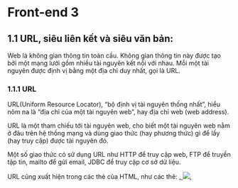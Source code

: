 # Front-end 3

## 1.1 URL, siêu liên kết và siêu văn bản:

Web là không gian thông tin toàn cầu. Không gian thông tin này được tạo bởi một mạng lưới gồm nhiều tài nguyên kết nối với nhau.
Mỗi một tài nguyên được định vị bằng một địa chỉ duy nhất, gọi là URL.

### 1.1.1 URL

URL(Uniform Resource Locator),  “bộ định vị tài nguyên thống nhất”, hiểu nôm na là “địa chỉ của một tài nguyên web”, hay địa chỉ web (web address).

URL là một tham chiếu tới tài nguyên web, 
cho biết một tài nguyên web nằm ở đâu trên hệ thống mạng 
và dùng giao thức (hay phương thức) gì để lấy (hay truy cập) được tài nguyên đó.

Một số giao thức có sử dụng URL như HTTP để truy cập web,
FTP để truyền tập tin, mailto để gửi email, JDBC để truy cập cơ sở dữ liệu.

URL cũng xuất hiện trong các thẻ của HTML, như các thẻ: <a href=URL>, <img src=URL>, <script src=URL>, <link href=URL>.

![image](https://blogger.googleusercontent.com/img/b/R29vZ2xl/AVvXsEhRmzNxBTrylqOwoQnfI3GQ-dM5NVu8LpZnd2NVQySzKNnBrlVMNDPHqkQlyJ8WkGPe1y5B9nEcWjXcEq4EjfU_BD6ALUOG-Vg1l7YXuM2k-34NLKIH2Jr04M2SEKApIDj7BaLQmclTV38/w400-h84/Dinh+dang+cua+URL+1.jpg)

- Scheme là giao thức được sử dụng để trao đổi thông tin giữa client và server. 
Một số scheme phổ biến: http, https, ftp, file, mailto, data, irc. 
Scheme được ngăn cách với các thành phần phía sau bằng dấu “://”.

- Domain (hay domain name) là tên miền của máy server, cũng được gọi là hostname.  
Máy tính của người dùng sẽ đổi tên miền này thành địa chỉ IP để nó có thể tìm thấy và giao tiếp với máy server.

- Port là cổng, được sử dụng để giao tiếp giữa client và server.
Trong giao thức HTTP nếu không chỉ định rõ, thì giá trị của port sẽ được ngầm hiểu là 80, giao thức HTTPS là 443.

- Path là đường dẫn (đường dẫn thư mục, đường dẫn tuyệt đối) của tài nguyên web trên máy server.
Đường dẫn luôn bắt đầu bằng dấu xuyệt (slash) (/),
có nghĩa là thư mục gốc, mỗi thư mục ngăn cách nhau bằng một dấu “/”.

- URL cũng có thể chứa chuỗi truy vấn hoặc một định danh.
Chuỗi truy vấn (query string) là chuỗi chứa các cặp key=value, nằm ngay sau dấu ?,
 Định danh vùng nội dung (fragment_id) là một vị trí trên một trang web,
 được đánh dấu bằng một cái tên cụ thể, ví dụ một vùng trên trang web có tên là #noi-dung.

![image](https://blogger.googleusercontent.com/img/b/R29vZ2xl/AVvXsEj5rhcl0AmAOB6JEIEfnA85OAJLR_X06W4EVdj4skbAwGxnTsrLTHdqrrjm7HSUjurIQ7TCRtkJBAbhImd75agr0_5lWuwujGws_RUVPFfZuOBGskVVnYf7qDegLgcIOmxY7lXFESPUrzQ/w400-h171/Vi+du+URL+2.jpg)

URL là tập con của URI, cộng đồng đang có xu hướng chuyển qua sử dụng URI thay cho URL. 
URI chính xác và tổng quát hơn URL. 
Tuy nhiên, nhiều người vẫn thích sử dụng khái niệm URL hơn. Bạn có thể sử dụng URL và URI thay thế cho nhau.

### 1.1.2 Giao thức File:

Vì URL là một tham chiếu tới tài nguyên web, trong trường hợp này là tham chiếu tới một trang web. URL cho biết vị trí của trang web trên hệ thống mạng và để lấy được trang web đó thì cần sử dụng giao thức gì. Vậy ở đây, trình duyệt đã không dùng giao thức HTTP, hoặc HTTPS để lấy nội dung trang web mà dùng giao thức File.

Giao thức File có tên đầy đủ là giao thức File URI, được đặc tả trong RFC 1630 và RFC 1738, sử dụng để truy cập và lấy về nội dung của thư mục hoặc tập tin bất kì.

**Cú pháp của giao thức File có dạng:**

file://host/path

**Trong đó:**

- host là tên của máy tính dạng FQDN (tên miền dạng đầy đủ)
- path là đường dẫn thư mục

Nếu tham số host không được cung cấp, giao thức File sẽ ngầm hiểu là truy cập tại máy tính cục bộ (“localhost”).

### 1.1.3 Siêu liên kết:

Siêu liên kết (hyperlink) hay liên kết (links) là một tham chiếu đến tài liệu, hoặc tài nguyên web, người dùng có thể bấm vào các liên kết này để mở nội dung được liên kết. Một liên kết có thể trỏ đến tài liệu khác hoặc một vị trí cụ thể bên trong tài liệu.

![image](https://blogger.googleusercontent.com/img/b/R29vZ2xl/AVvXsEhFl4fpzxGgyTD-G08H-LCO-4ihb1aMKhZxu6Q1ur6zBKW4ZbcLRcZ0mkwWpJKejonHETFFCekM1QzmcKehD8JQVyHO6yqRlwHau4xrRDryy0Fv4q1Sw3o0eA_-e3HNDTYBdTNSOisFGeA/w400-h204/Sieu+lien+ket+3.jpg)

### 1.1.4 Siêu văn bản:

Siêu văn bản (hypertext) là văn bản, được hiển thị trên màn hình máy tính hoặc các thiết bị điện tử khác, có chứa tham chiếu (liên kết) tới các văn bản khác.

Với văn bản thông thường, nội dung của văn bản được tổ chức theo kiểu tuần tự, nghĩa là bạn cần đọc theo thứ tự từ trước đến sau. Tuy nhiên, với siêu văn bản, nhờ các siêu liên kết bạn có thể đọc các nội dung không theo trình tự.

![image](https://blogger.googleusercontent.com/img/b/R29vZ2xl/AVvXsEg8UcR3T8PF-dzAaeyTOtTzT1CTmHfFK9wpXMFnChF-V4Nnqzt-k01xr0ffDzKNu05UPSe0qlOfi_VtoQ4SVkp-vb3esKqwJfW9Bg3ztq79C9o_1EKaMVzdv96_S-Ku_dEkfwEXhGX4FKY/w400-h259/Sieu+van+ban+4.jpg)
